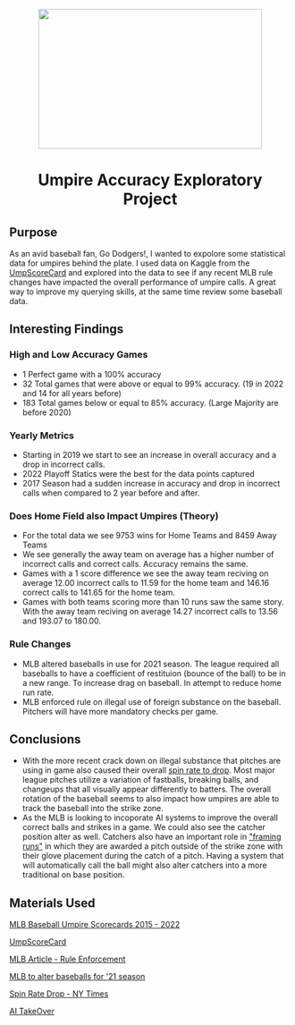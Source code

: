 <p align="center">
<img src="https://media.giphy.com/media/3otOKsqHz8cLLzD7JC/giphy.gif" width="400" height="250">
</p>

<h1 align="center"> Umpire Accuracy Exploratory Project</h1>

## Purpose
As an avid baseball fan, Go Dodgers!, I wanted to expolore some statistical data for umpires behind the plate. I used data on Kaggle from the [UmpScoreCard](https://umpscorecards.com/) and explored into the data to see if any recent MLB rule changes have impacted the overall performance of umpire calls. A great way to improve my querying skills, at the same time review some baseball data. 

## Interesting Findings
### High and Low Accuracy Games
- 1 Perfect game with a 100% accuracy
- 32 Total games that were above or equal to 99% accuracy. (19 in 2022 and 14 for all years before)
- 183 Total games below or equal to 85% accuracy. (Large Majority are before 2020)

### Yearly Metrics
- Starting in 2019 we start to see an increase in overall accuracy and a drop in incorrect calls. 
- 2022 Playoff Statics were the best for the data points captured
- 2017 Season had a sudden increase in accuracy and drop in incorrect calls when compared to 2 year before and after. 

### Does Home Field also Impact Umpires (Theory) 
- For the total data we see 9753 wins for Home Teams and 8459 Away Teams
- We see generally the away team on average has a higher number of incorrect calls and correct calls. Accuracy remains the same. 
- Games with a 1 score difference we see the away team reciving on average 12.00 incorrect calls to 11.59 for the home team and 146.16 correct calls to 141.65 for the home team.
- Games with both teams scoring more than 10 runs saw the same story. With the away team reciving on average 14.27 incorrect calls to 13.56 and 193.07 to 180.00. 

### Rule Changes
- MLB altered baseballs in use for 2021 season. The league required all baseballs to have a coefficient of restituion (bounce of the ball) to be in a new range. To increase drag on baseball. In attempt to reduce home run rate. 
- MLB enforced rule on illegal use of foreign substance on the baseball. Pitchers will have more mandatory checks per game. 

## Conclusions
- With the more recent crack down on illegal substance that pitches are using in game also caused their overall [spin rate to drop](https://www.nytimes.com/interactive/2021/07/19/upshot/major-league-baseball-spin-rate-shift.html). Most major league pitches utilize a variation of fastballs, breaking balls, and changeups that all visually appear differently to batters. The overall rotation of the baseball seems to also impact how umpires are able to track the baseball into the strike zone. 
- As the MLB is looking to incoporate AI systems to improve the overall correct balls and strikes in a game. We could also see the catcher position alter as well. Catchers also have an important role in ["framing runs"](https://theanalyst.com/na/2022/08/will-some-catchers-be-pushed-out-of-baseball-when-the-robot-umpires-arrive)  in which they are awarded a pitch outside of the strike zone with their glove placement during the catch of a pitch. Having a system that will automatically call the ball might also alter catchers into a more traditional on base position.


## Materials Used
[MLB Baseball Umpire Scorecards 2015 - 2022](https://www.kaggle.com/datasets/mattop/mlb-baseball-umpire-scorecards-2015-2022)

[UmpScoreCard](https://umpscorecards.us/)

[MLB Article - Rule Enforcement](https://www.mlb.com/news/faq-sticky-stuff-and-new-rule-enforcement)

[MLB to alter baseballs for '21 season](https://www.mlb.com/news/mlb-to-alter-baseballs-for-2021)

[Spin Rate Drop - NY Times](https://www.nytimes.com/interactive/2021/07/19/upshot/major-league-baseball-spin-rate-shift.html)

[AI TakeOver](https://theanalyst.com/na/2022/08/will-some-catchers-be-pushed-out-of-baseball-when-the-robot-umpires-arrive/)
